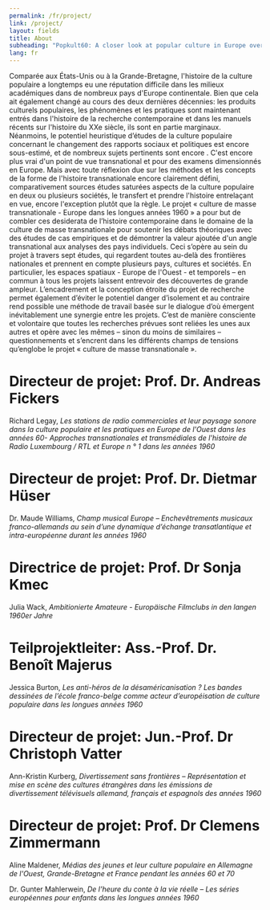 ```yaml
---
permalink: /fr/project/
link: /project/
layout: fields
title: About
subheading: "Popkult60: A closer look at popular culture in Europe over the long decade of the 1960s"
lang: fr
---
```

Comparée aux États-Unis ou à la Grande-Bretagne, l'histoire de la culture populaire a longtemps eu une réputation difficile dans les milieux académiques dans de nombreux pays d'Europe continentale. Bien que cela ait également changé au cours des deux dernières décennies: les produits culturels populaires, les phénomènes et les pratiques sont maintenant entrés dans l'histoire de la recherche contemporaine et dans les manuels récents sur l'histoire du XXe siècle, ils sont en partie marginaux. Néanmoins, le potentiel heuristique d’études de la culture populaire concernant le changement des rapports sociaux et politiques est encore sous-estimé, et de nombreux sujets pertinents sont encore . C'est encore plus vrai d'un point de vue transnational et pour des examens dimensionnés en Europe. Mais avec toute réflexion due sur les méthodes et les concepts de la forme de l'histoire transnationale encore clairement défini, comparativement sources études saturées aspects de la culture populaire en deux ou plusieurs sociétés, le transfert et prendre l'histoire entrelaçant en vue, encore l'exception plutôt que la règle.
	Le projet « culture de masse  transnationale - Europe dans les longues années 1960 » a pour but de combler ces desiderata de l’histoire contemporaine dans le domaine de la culture de masse transnationale pour soutenir les débats théoriques avec des études de cas empiriques et de démontrer la valeur ajoutée d'un angle transnational aux analyses des pays individuels. Ceci s’opère au sein du projet à travers sept études, qui regardent toutes au-delà des frontières nationales et prennent en compte plusieurs pays, cultures et sociétés. En particulier, les espaces spatiaux - Europe de l'Ouest - et temporels – en commun à tous les projets laissent entrevoir des découvertes de grande ampleur. L’encadrement et la conception étroite du projet de recherche permet également d’éviter le potentiel danger d’isolement et au contraire rend possible une méthode de travail basée sur le dialogue d’où émergent inévitablement une synergie entre les projets. C’est de manière consciente et volontaire que toutes les recherches prévues sont reliées les unes aux autres et opère avec les mêmes – sinon du moins de similaires – questionnements et s’encrent dans les différents champs de tensions qu’englobe le projet « culture de masse transnationale ».


# Directeur de projet: Prof. Dr. Andreas Fickers

Richard Legay, *Les stations de radio commerciales et leur paysage sonore dans la culture populaire et les pratiques en Europe de l'Ouest dans les années 60- Approches transnationales et transmédiales de l'histoire de Radio Luxembourg / RTL et Europe n ° 1 dans les années 1960*

# Directeur de projet: Prof. Dr. Dietmar Hüser

Dr. Maude Williams, *Champ musical Europe – Enchevêtrements musicaux franco-allemands au sein d’une dynamique d’échange transatlantique et intra-européenne durant les années 1960*

# Directrice de projet: Prof. Dr Sonja Kmec

Julia Wack, *Ambitionierte Amateure - Europäische Filmclubs in den langen 1960er Jahre*

# Teilprojektleiter: Ass.-Prof. Dr. Benoît Majerus

Jessica Burton, *Les anti-héros de la désaméricanisation ? Les bandes dessinées de l’école franco-belge comme acteur d’européisation de culture populaire dans les longues années 1960*

# Directeur de projet: Jun.-Prof. Dr Christoph Vatter

Ann-Kristin Kurberg, *Divertissement sans frontières – Représentation et mise en scène des cultures étrangères dans les émissions de divertissement télévisuels allemand, français et espagnols des années 1960*

# Directeur de projet: Prof. Dr Clemens Zimmermann
 
Aline Maldener, *Médias des jeunes et leur culture populaire en Allemagne de l'Ouest, Grande-Bretagne et France pendant les années 60 et 70*

Dr. Gunter Mahlerwein, *De l’heure du conte à la vie réelle – Les séries européennes pour enfants dans les longues années 1960*
